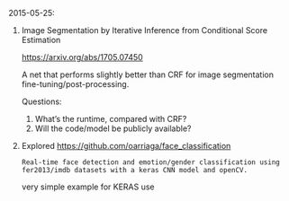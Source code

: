 2015-05-25:
1.  Image Segmentation by Iterative Inference from Conditional Score Estimation

    https://arxiv.org/abs/1705.07450

    A net that performs slightly better than CRF for image segmentation fine-tuning/post-processing.

    Questions:
    1. What’s the runtime, compared with CRF?
    2. Will the code/model be publicly available?

2.  Explored https://github.com/oarriaga/face_classification

    `Real-time face detection and emotion/gender classification using fer2013/imdb datasets with a keras CNN model and openCV.`

    very simple example for KERAS use
